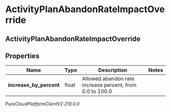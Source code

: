 # ActivityPlanAbandonRateImpactOverride

## ActivityPlanAbandonRateImpactOverride

## Properties

|Name | Type | Description | Notes|
|------------ | ------------- | ------------- | -------------|
| **increase_by_percent** | float | Allowed abandon rate increase percent, from 0.0 to 100.0 | |



_PureCloudPlatformClientV2 210.0.0_
